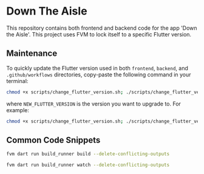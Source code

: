 # Down The Aisle

This repository contains both frontend and backend code for the app 'Down the Aisle'. This project uses FVM to lock itself to a specific Flutter version.

## Maintenance

To quickly update the Flutter version used in both `frontend`, `backend`, and `.github/workflows` directories, copy-paste the following command in your terminal:

```sh
chmod +x scripts/change_flutter_version.sh; ./scripts/change_flutter_version.sh NEW_FLUTTER_VERSION
```

where `NEW_FLUTTER_VERSION` is the version you want to upgrade to. For example:

```sh
chmod +x scripts/change_flutter_version.sh; ./scripts/change_flutter_version.sh 3.24.2
```

## Common Code Snippets

```sh
fvm dart run build_runner build --delete-conflicting-outputs
```

```sh
fvm dart run build_runner watch --delete-conflicting-outputs
```
